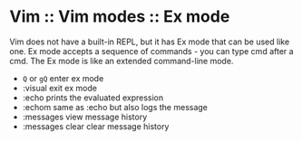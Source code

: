 # Vim :: Vim modes :: Ex mode

Vim does not have a built-in REPL, but it has Ex mode that can be used like one. Ex mode accepts a sequence of commands - you can type cmd after a cmd. The Ex mode is like an extended command-line mode.

- `Q` or `gQ`         enter ex mode
- :visual             exit ex mode
- :echo               prints the evaluated expression
- :echom              same as :echo but also logs the message
- :messages           view message history
- :messages clear     clear message history
